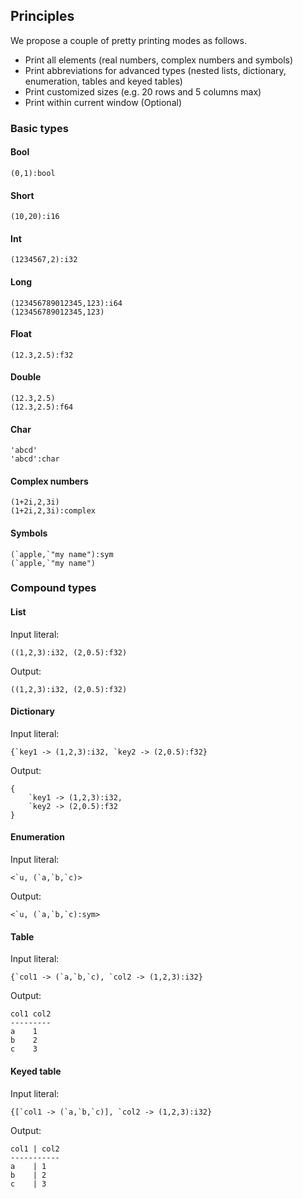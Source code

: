 
## Principles

We propose a couple of pretty printing modes as follows.

- Print all elements (real numbers, complex numbers and symbols)
- Print abbreviations for advanced types (nested lists, dictionary,
  enumeration, tables and keyed tables)
- Print customized sizes (e.g. 20 rows and 5 columns max)
- Print within current window (Optional)


### Basic types

#### Bool

```no-highlight
(0,1):bool
```

#### Short

```no-highlight
(10,20):i16
```

#### Int

```no-highlight
(1234567,2):i32
```

#### Long

```no-highlight
(123456789012345,123):i64
(123456789012345,123)
```

#### Float

```no-highlight
(12.3,2.5):f32
```

#### Double

```no-highlight
(12.3,2.5)
(12.3,2.5):f64
```

#### Char

```no-highlight
'abcd'
'abcd':char
```

#### Complex numbers

```no-highlight
(1+2i,2,3i)
(1+2i,2,3i):complex
```

#### Symbols

```no-highlight
(`apple,`"my name"):sym
(`apple,`"my name")
```


### Compound types

#### List

Input literal:

```no-highlight
((1,2,3):i32, (2,0.5):f32)
```

Output:

```no-highlight
((1,2,3):i32, (2,0.5):f32)
```

#### Dictionary

Input literal:

```no-highlight
{`key1 -> (1,2,3):i32, `key2 -> (2,0.5):f32}
```

Output:

```no-highlight
{
    `key1 -> (1,2,3):i32,
    `key2 -> (2,0.5):f32
}
```

#### Enumeration

Input literal:

```no-highlight
<`u, (`a,`b,`c)>
```

Output:

```no-highlight
<`u, (`a,`b,`c):sym>
```

#### Table

Input literal:

```no-highlight
{`col1 -> (`a,`b,`c), `col2 -> (1,2,3):i32}
```

Output:

```no-highlight
col1 col2
---------
a    1   
b    2   
c    3   
```

#### Keyed table

Input literal:

```no-highlight
{[`col1 -> (`a,`b,`c)], `col2 -> (1,2,3):i32}
```

Output:

```no-highlight
col1 | col2
-----------
a    | 1   
b    | 2   
c    | 3   
```


